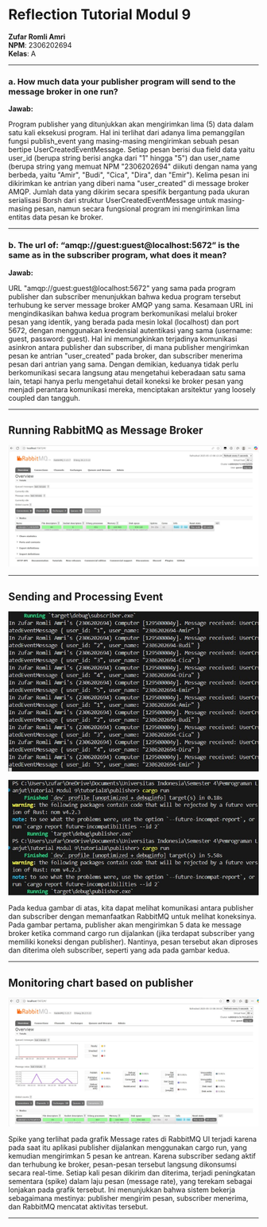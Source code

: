 # Reflection Tutorial Modul 9

**Zufar Romli Amri**  
**NPM**: 2306202694  
**Kelas**: A

---

### a. How much data your publisher program will send to the message broker in one run?

**Jawab:**

Program publisher yang ditunjukkan akan mengirimkan lima (5) data dalam satu kali eksekusi program. Hal ini terlihat dari adanya lima pemanggilan fungsi publish_event yang masing-masing mengirimkan sebuah pesan bertipe UserCreatedEventMessage. Setiap pesan berisi dua field data yaitu user_id (berupa string berisi angka dari "1" hingga "5") dan user_name (berupa string yang memuat NPM "2306202694" diikuti dengan nama yang berbeda, yaitu "Amir", "Budi", "Cica", "Dira", dan "Emir"). Kelima pesan ini dikirimkan ke antrian yang diberi nama "user_created" di message broker AMQP. Jumlah data yang dikirim secara spesifik bergantung pada ukuran serialisasi Borsh dari struktur UserCreatedEventMessage untuk masing-masing pesan, namun secara fungsional program ini mengirimkan lima entitas data pesan ke broker.

---

### b. The url of: “amqp://guest:guest@localhost:5672” is the same as in the subscriber program, what does it mean?

**Jawab:**

URL "amqp://guest:guest@localhost:5672" yang sama pada program publisher dan subscriber menunjukkan bahwa kedua program tersebut terhubung ke server message broker AMQP yang sama. Kesamaan URL ini mengindikasikan bahwa kedua program berkomunikasi melalui broker pesan yang identik, yang berada pada mesin lokal (localhost) dan port 5672, dengan menggunakan kredensial autentikasi yang sama (username: guest, password: guest). Hal ini memungkinkan terjadinya komunikasi asinkron antara publisher dan subscriber, di mana publisher mengirimkan pesan ke antrian "user_created" pada broker, dan subscriber menerima pesan dari antrian yang sama. Dengan demikian, keduanya tidak perlu berkomunikasi secara langsung atau mengetahui keberadaan satu sama lain, tetapi hanya perlu mengetahui detail koneksi ke broker pesan yang menjadi perantara komunikasi mereka, menciptakan arsitektur yang loosely coupled dan tangguh.

---

## Running RabbitMQ as Message Broker

![/running-RabbitMQ](./images/running-RabbitMQ.jpg)

---

## Sending and Processing Event

![/run-publisher](./images/run-publisher.jpg)

![/run-subscriber](./images/run-subscriber.jpg)

Pada kedua gambar di atas, kita dapat melihat komunikasi antara publisher dan subscriber dengan memanfaatkan RabbitMQ untuk melihat koneksinya. Pada gambar pertama, publisher akan mengirimkan 5 data ke message broker ketika command cargo run dijalankan (jika terdapat subscriber yang memiliki koneksi dengan publisher). Nantinya, pesan tersebut akan diproses dan diterima oleh subscriber, seperti yang ada pada gambar kedua.

---

## Monitoring chart based on publisher

![/monitoring-chart](./images/monitoring-chart.jpg)

Spike yang terlihat pada grafik Message rates di RabbitMQ UI terjadi karena pada saat itu aplikasi publisher dijalankan menggunakan cargo run, yang kemudian mengirimkan 5 pesan ke antrean. Karena subscriber sedang aktif dan terhubung ke broker, pesan-pesan tersebut langsung dikonsumsi secara real-time. Setiap kali pesan dikirim dan diterima, terjadi peningkatan sementara (spike) dalam laju pesan (message rate), yang terekam sebagai lonjakan pada grafik tersebut. Ini menunjukkan bahwa sistem bekerja sebagaimana mestinya: publisher mengirim pesan, subscriber menerima, dan RabbitMQ mencatat aktivitas tersebut.

---

